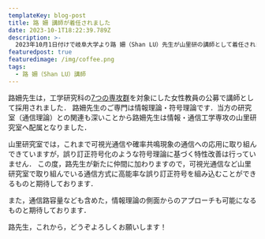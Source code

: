 ```yaml
---
templateKey: blog-post
title: 路 姍 講師が着任されました
date: 2023-10-1T18:22:39.789Z
description: >-
  2023年10月1日付けで岐阜大学より路 姍（Shan LU）先生が山里研の講師として着任されました
featuredpost: true
featuredimage: /img/coffee.png
tags:
  - 路 姍（Shan LU）講師
---
```


路姍先生は，工学研究科の[7つの専攻群](https://www.engg.nagoya-u.ac.jp/dept/)を対象にした女性教員の公募で講師として採用されました．
路姍先生のご専門は情報理論・符号理論です．当方の研究室（通信理論）との関連も深いことから路姍先生は情報・通信工学専攻の山里研究室へ配属となりました．

山里研究室では，これまで可視光通信や確率共鳴現象の通信への応用に取り組んできていますが，誤り訂正符号化のような符号理論に基づく特性改善は行っていません．
この度，路先生が新たに仲間に加わりますので，可視光通信など山里研究室で取り組んでいる通信方式に高能率な誤り訂正符号を組み込むことができるものと期待しております．

また，通信路容量なども含めた，情報理論の側面からのアプローチも可能になるものと期待しております．

路先生，これから，どうぞよろしくお願いします！
